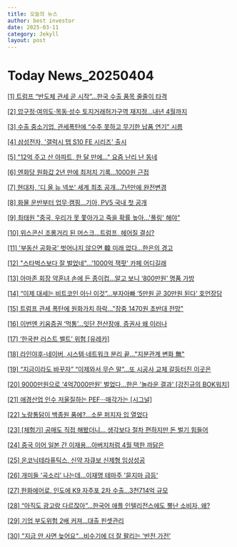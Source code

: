```yaml
---
title: 오늘의 뉴스
author: best investor
date: 2025-03-11
category: Jekyll
layout: post
---
```


# Today News_20250404

[[1]  트럼프 “반도체 관세 곧 시작”…한국 수출 품목 줄줄이 타격](http://v.daum.net/v/20250404065002968)

[[2]  압구정·여의도·목동·성수 토지거래허가구역 재지정…내년 4월까지](http://v.daum.net/v/20250403090009108)

[[3]  수출 중소기업, 관세폭탄에 “수주 못하고 무기한 납품 연기” 시름](http://v.daum.net/v/20250403141510953)

[[4]  삼성전자, '갤럭시 탭 S10 FE 시리즈' 출시](http://v.daum.net/v/20250403152853734)

[[5]  "12억 주고 산 아파트, 한 달 만에…" 요즘 난리 난 동네](http://v.daum.net/v/20250403140102368)

[[6]  엔화당 원화값 2년 만에 최저치 기록…1000원 근접](http://v.daum.net/v/20250403183600624)

[[7]  현대차, '디 올 뉴 넥쏘' 세계 최초 공개…7년만에 완전변경](http://v.daum.net/v/20250403092520174)

[[8]  화물 운반부터 업무·캠핑…기아, PV5 국내 첫 공개](http://v.daum.net/v/20250403134215633)

[[9]  최태원 "중국, 우리가 못 쫓아가고 죽을 확률 높아…'풀링' 해야"](http://v.daum.net/v/20250403144806585)

[[10]  위스콘신 조롱거리 된 머스크…트럼프, 헤어질 결심?](http://v.daum.net/v/20250403160007430)

[[11]  '부동산 공화국' 벗어나지 않으면 韓 미래 없다…한은의 경고](http://v.daum.net/v/20250403140040347)

[[12]  "스타벅스보다 잘 벌었네"…'1000억 잭팟' 카페 어디길래](http://v.daum.net/v/20250403210902715)

[[13]  아마존 회장 약혼녀 손에 든 종이컵…알고 보니 ‘800만원’ 명품 가방](http://v.daum.net/v/20250403130205561)

[[14]  “이제 대세는 비트코인 아닌 이것”…부자아빠 ‘5만원 곧 30만원 된다’ 호언장담](http://v.daum.net/v/20250403194200240)

[[15]  트럼프 관세 폭탄에 원화가치 하락…"장중 1470원 초반대 전망"](http://v.daum.net/v/20250403101002397)

[[16]  이번엔 키움증권 ‘먹통’…잇단 전산장애, 증권사 왜 이러나](http://v.daum.net/v/20250403174402916)

[[17]  ‘한국판 러스트 벨트’ 위험 [유레카]](http://v.daum.net/v/20250402153018794)

[[18]  라인야후-네이버, 시스템·네트워크 분리 끝..."지분관계 변화 無"](http://v.daum.net/v/20250402164852367)

[[19]  “지금이라도 바꾸자” “이제와서 무슨 말”...또 시공사 교체 갈등터진 이곳은](http://v.daum.net/v/20250402232701345)

[[20]  9000만원으로 '4억7000만원' 벌었다…한은 '놀라운 결과' [강진규의 BOK워치]](http://v.daum.net/v/20250402120102301)

[[21]  애경산업 인수 저울질하는 PEF···매각가는 [시그널]](http://v.daum.net/v/20250403163507219)

[[22]  노랑통닭이 백종원 품에?…소문 퍼지자 입 열었다](http://v.daum.net/v/20250403141306866)

[[23]  [체험기] 공매도 직접 해봤더니... 생각보다 절차 편하지만 돈 벌기 힘들어](http://v.daum.net/v/20250403060131494)

[[24]  중국 이어 일본 간 이재용...아버지처럼 4월 택한 까닭은](http://v.daum.net/v/20250403160046495)

[[25]  온코닉테라퓨틱스, 신약 자큐보 신제형 임상성공](http://v.daum.net/v/20250402145709241)

[[26]  개미들 '곡소리' 나는데…이재명 테마주 '묻지마 급등'](http://v.daum.net/v/20250403093409607)

[[27]  한화에어로, 인도에 K9 자주포 2차 수출…3천714억 규모](http://v.daum.net/v/20250403150346470)

[[28]  “아직도 광고랑 다르잖아”…한국어 애플 인텔리전스에도 뿔난 소비자, 왜?](http://v.daum.net/v/20250403171204769)

[[29]  기업 부도위험 2배 커져…대출 핀셋관리](http://v.daum.net/v/20250402172701044)

[[30]  "지금 안 사면 늦어요"…비수기에 더 잘 팔리는 '반전 가전'](http://v.daum.net/v/20250403071701694)

